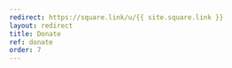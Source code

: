 ```yaml
---
redirect: https://square.link/u/{{ site.square.link }}
layout: redirect
title: Donate
ref: donate
order: 7
---
```

